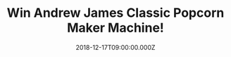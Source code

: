 ---
campaign-uuid: "c-5431fca0-5a80-4fc9-8e92-10c2a74b4152"
type: "Competition"
category: "Gifts"
date: "2018-12-17T09:00:00.000Z"
end-date: "2019-01-17T23:59:00.000Z"
disable-form: false
is_promoted: false
has_entry_page: true
title: "Win Andrew James Classic Popcorn Maker Machine!"
competition-description: "<p>A night out at the cinema is fun, but it isn’t the same\
  \ as snuggling up on your own sofa in your own home, with your own snacks. Your\
  \ Andrew James Classic Popcorn Maker creates buckets of hot, delicious popcorn while\
  \ you can experiment with your own flavour combinations.</p>\n<p>We are giving away\
  \ the best gift you could ever ask for: Andrew James Classic Popcorn Maker Machine\
  \ for you to spend a great night in with your loved ones.</p>\n<p>Want it? Click\
  \ below for a chance to win!</p>\n"
hero-header: "Win Andrew James Classic Popcorn Maker Machine!"
terms-confirmation: "N/A"
banner-img: "https://assets.expresslyapp.com/asset-ac92bbc8-4c8b-4a9d-bd42-cdfb0980b80f.jpg"
logo-left-href: "http://club.expressly.io"
logo-left-image: "https://assets.expresslyapp.com/asset-4f2151f6-bec1-4ee1-b484-145351bb834a.jpg"
logo-left-title: "Expressly Club"
bg-image-hero: "https://assets.expresslyapp.com/asset-dce66699-ed20-4248-ace0-637947cb2fec.jpg"
bg-image-first: "https://assets.expresslyapp.com/asset-997e138b-c6dc-4f19-a165-7df061b321d1.jpg"
section1-content: "<p>Make traditional sweet and salty popcorn perfect for a movie\
  \ night in with the family, or try more adventurous combinations such as sour cream\
  \ and chive and store the popcorn in airtight bags, ready for a tasty snack the\
  \ following day.</p>\n<p>The Andrew James Classic Popcorn Maker uses hot air circulation\
  \ to create mouth-watering popcorn that’s light and fluffy. Because you don’t need\
  \ to add oil or butter during cooking, the result is tastier and contains less sugar\
  \ than traditional pan popped corn. Your machine will make an average of 8 cups\
  \ of popcorn in each cycle.</p>\n<p>Enter the form below for a chance to win the\
  \ Andrew James Classic Popcorn Maker Machine and get ready to indulge yourself in\
  \ popcorn now! Good luck!</p>\n"
entry-title: "Win Andrew James Classic Popcorn Maker Machine!"
entry-content: "<p>Enter the draw to win Andrew James Classic Popcorn Maker Machine\
  \ by completing the form below before 23:59 on 17th of January 2019.</p>\n"
has-winner: false
prize-description: "Andrew James Classic Popcorn Maker Machine!"
special-conditions: "This competition is also available on: https://aaa.nme.com/competitions/paul-andrew-james-popcorn-machine\r\
  \n\r\nMultiple entries are allowed up to one every day."
country-restrictions:
- "GB"
---